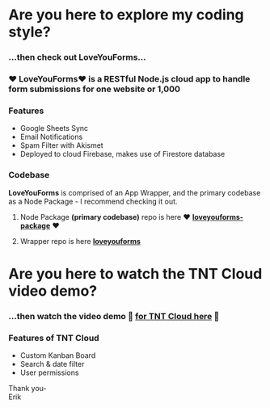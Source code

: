 # Are you here to explore my coding style?

### ...then check out LoveYouForms...

### ❤️ LoveYouForms❤️ is a RESTful Node.js cloud app to handle form submissions for one website or 1,000

### Features
* Google Sheets Sync
* Email Notifications
* Spam Filter with Akismet
* Deployed to cloud Firebase, makes use of Firestore database

### Codebase
**LoveYouForms** is comprised of an App Wrapper, and the primary codebase as a Node Package - I recommend checking it out.

1. Node Package **(primary codebase)** repo is here ❤️ **<a href="https://github.com/LoveYouFyi/loveyouforms-package">loveyouforms-package</a>** ❤️ 

2. Wrapper repo is here **<a href="https://github.com/LoveYouFyi/loveyouforms">loveyouforms</a>**

# Are you here to watch the TNT Cloud video demo?

### ...then watch the video demo 🚚 **<a href="https://player.vimeo.com/video/579228351">for TNT Cloud here</a>** 🚚 

### Features of TNT Cloud
* Custom Kanban Board
* Search & date filter
* User permissions

Thank you-<br>
Erik

<!--
**LoveYouFyi/LoveYouFyi** is a ✨ _special_ ✨ repository because its `README.md` (this file) appears on your GitHub profile.

Here are some ideas to get you started:

- 🔭 I’m currently working on ...
- 🌱 I’m currently learning ...
- 👯 I’m looking to collaborate on ...
- 🤔 I’m looking for help with ...
- 💬 Ask me about ...
- 📫 How to reach me: ...
- 😄 Pronouns: ...
- ⚡ Fun fact: ...
-->

